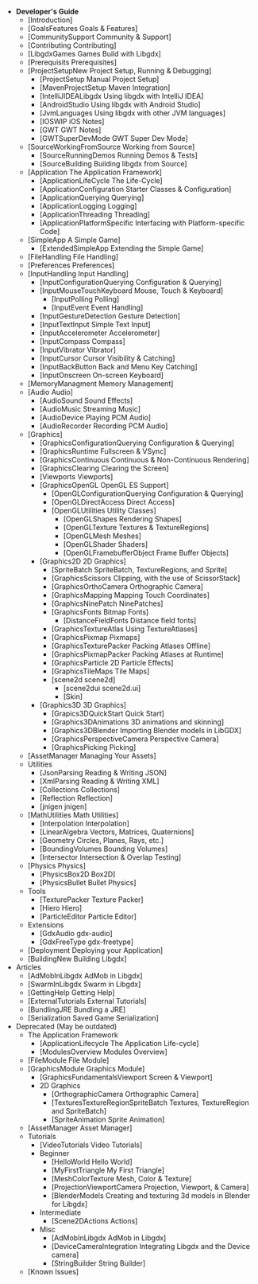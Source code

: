   * **Developer's Guide**
    * [Introduction]
    * [GoalsFeatures Goals & Features]
    * [CommunitySupport Community & Support]
    * [Contributing Contributing]
    * [LibgdxGames Games Build with Libgdx]
    * [Prerequisits Prerequisites]
    * [ProjectSetupNew Project Setup, Running & Debugging]
      * [ProjectSetup Manual Project Setup]
      * [MavenProjectSetup Maven Integration]
      * [IntelliJIDEALibgdx Using libgdx with IntelliJ IDEA]
      * [AndroidStudio Using libgdx with Android Studio]
      * [JvmLanguages Using libgdx with other JVM languages]
      * [IOSWIP iOS Notes]
      * [GWT GWT Notes]
      * [GWTSuperDevMode GWT Super Dev Mode]
    * [SourceWorkingFromSource Working from Source]
      * [SourceRunningDemos Running Demos & Tests]
      * [SourceBuilding Building libgdx from Source]
    * [Application The Application Framework] 
      * [ApplicationLifeCycle The Life-Cycle]
      * [ApplicationConfiguration Starter Classes & Configuration]
      * [ApplicationQuerying Querying]
      * [ApplicationLogging Logging]
      * [ApplicationThreading Threading]
      * [ApplicationPlatformSpecific Interfacing with Platform-specific Code]
    * [SimpleApp A Simple Game]
      * [ExtendedSimpleApp Extending the Simple Game]
    * [FileHandling File Handling]
    * [Preferences Preferences]
    * [InputHandling Input Handling]
      * [InputConfigurationQuerying Configuration & Querying]
      * [InputMouseTouchKeyboard Mouse, Touch & Keyboard]
        * [InputPolling Polling]
        * [InputEvent Event Handling]
      * [InputGestureDetection Gesture Detection]
      * [InputTextInput Simple Text Input]
      * [InputAccelerometer Accelerometer]
      * [InputCompass Compass]
      * [InputVibrator Vibrator]
      * [InputCursor Cursor Visibility & Catching]
      * [InputBackButton Back and Menu Key Catching]
      * [InputOnscreen On-screen Keyboard]
    * [MemoryManagment Memory Management]
    * [Audio Audio]
      * [AudioSound Sound Effects]
      * [AudioMusic Streaming Music]
      * [AudioDevice Playing PCM Audio]
      * [AudioRecorder Recording PCM Audio]
    * [Graphics]
      * [GraphicsConfigurationQuerying Configuration & Querying]
      * [GraphicsRuntime Fullscreen & VSync]
      * [GraphicsContinuous Continuous & Non-Continuous Rendering]
      * [GraphicsClearing Clearing the Screen]
      * [Viewports Viewports]
      * [GraphicsOpenGL OpenGL ES Support]
        * [OpenGLConfigurationQuerying Configuration & Querying]
        * [OpenGLDirectAccess Direct Access]
        * [OpenGLUtilities Utility Classes]
          * [OpenGLShapes Rendering Shapes]
          * [OpenGLTexture Textures & TextureRegions]
          * [OpenGLMesh Meshes]
          * [OpenGLShader Shaders]
          * [OpenGLFramebufferObject Frame Buffer Objects]
      * [Graphics2D 2D Graphics]
        * [SpriteBatch SpriteBatch, TextureRegions, and Sprite]
        * [GraphicsScissors Clipping, with the use of ScissorStack]
        * [GraphicsOrthoCamera Orthographic Camera]
        * [GraphicsMapping Mapping Touch Coordinates]
        * [GraphicsNinePatch NinePatches]
        * [GraphicsFonts Bitmap Fonts]
          * [DistanceFieldFonts Distance field fonts]
        * [GraphicsTextureAtlas Using TextureAtlases]
        * [GraphicsPixmap Pixmaps]
        * [GraphicsTexturePacker Packing Atlases Offline]
        * [GraphicsPixmapPacker Packing Atlases at Runtime]
        * [GraphicsParticle 2D Particle Effects]
        * [GraphicsTileMaps Tile Maps]
        * [scene2d scene2d]
          * [scene2dui scene2d.ui]
          * [Skin]
      * [Graphics3D 3D Graphics]
        * [Grapics3DQuickStart Quick Start]
        * [Graphics3DAnimations 3D animations and skinning]
        * [Graphics3DBlender Importing Blender models in LibGDX]
        * [GraphicsPerspectiveCamera Perspective Camera]
        * [GraphicsPicking Picking]
    * [AssetManager Managing Your Assets]
    * Utilities
      * [JsonParsing Reading & Writing JSON]
      * [XmlParsing Reading & Writing XML]
      * [Collections Collections]
      * [Reflection Reflection]
      * [jnigen jnigen]
    * [MathUtilities Math Utilities]
      * [Interpolation Interpolation]
      * [LinearAlgebra Vectors, Matrices, Quaternions]
      * [Geometry Circles, Planes, Rays, etc.]
      * [BoundingVolumes Bounding Volumes]
      * [Intersector Intersection & Overlap Testing]
    * [Physics Physics]
      * [PhysicsBox2D Box2D]
      * [PhysicsBullet Bullet Physics]
    * Tools
      * [TexturePacker Texture Packer]
      * [Hiero Hiero]
      * [ParticleEditor Particle Editor]
    * Extensions
      * [GdxAudio gdx-audio]
      * [GdxFreeType gdx-freetype]
    * [Deployment Deploying your Application]
    * [BuildingNew Building Libgdx]
  * Articles
    * [AdMobInLibgdx AdMob in Libgdx]
    * [SwarmInLibgdx Swarm in Libgdx]
    * [GettingHelp Getting Help]
    * [ExternalTutorials External Tutorials]
    * [BundlingJRE Bundling a JRE]
    * [Serialization Saved Game Serialization]
  * Deprecated (May be outdated)
    * The Application Framework
      * [ApplicationLifecycle The Application Life-cycle]
      * [ModulesOverview Modules Overview]
    * [FileModule File Module]
    * [GraphicsModule Graphics Module]
      * [GraphicsFundamentalsViewport Screen & Viewport]
      * 2D Graphics
        * [OrthographicCamera Orthographic Camera]
        * [TexturesTextureRegionSpriteBatch Textures, TextureRegion and SpriteBatch]
        * [SpriteAnimation Sprite Animation]
    * [AssetManager Asset Manager]
    * Tutorials
      * [VideoTutorials Video Tutorials]
      * Beginner
        * [HelloWorld Hello World]
        * [MyFirstTriangle My First Triangle]
        * [MeshColorTexture Mesh, Color & Texture]
        * [ProjectionViewportCamera Projection, Viewport, & Camera]
        * [BlenderModels Creating and texturing 3d models in Blender for Libgdx]
      * Intermediate
        * [Scene2DActions Actions]
      * Misc
        * [AdMobInLibgdx AdMob in Libgdx]
        * [DeviceCameraIntegration Integrating Libgdx and the Device camera]
        * [StringBuilder String Builder]
    * [Known Issues]